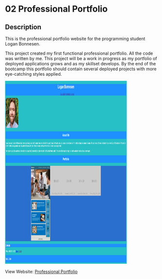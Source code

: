 # 02 Professional Portfolio

## **Description**

This is the professional portfolio website for the programming student Logan Bonnesen. 

This project created my first functional professional portfolio. All the code was written by me. This project will be a work in progress as my portfolio of deployed applications grows and as my skillset develops. By the end of the bootcamp this portfolio should contain several deployed projects with more eye-catching styles applied.  

<img src="screenshot-Logan-Bonnesen's-Portfolio.png" alt="screenshot of professional portfolio" height="600px" width="400px"/>   


View Website: [Professional Portfolio](https://logan-bonnesen.github.io/02-Professional-Portfolio/)